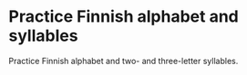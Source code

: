 # Practice Finnish alphabet and syllables
Practice Finnish alphabet and two- and three-letter syllables.